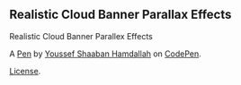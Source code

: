 Realistic Cloud Banner Parallax Effects
---------------------------------------
Realistic Cloud Banner Parallex Effects 

A [Pen](https://codepen.io/youssef11296/pen/zYreKgq) by [Youssef Shaaban Hamdallah](https://codepen.io/youssef11296) on [CodePen](https://codepen.io).

[License](https://codepen.io/youssef11296/pen/zYreKgq/license).